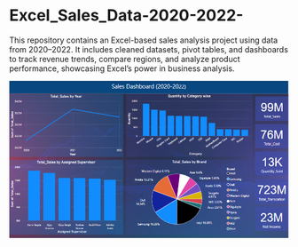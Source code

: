 # Excel_Sales_Data-2020-2022-
This repository contains an Excel-based sales analysis project using data from 2020–2022. It includes cleaned datasets, pivot tables, and dashboards to track revenue trends, compare regions, and analyze product performance, showcasing Excel’s power in business analysis.



![image alt](https://github.com/Daniyal07420/Excel_Sales_Data-2020-2022-/blob/main/Sales%20Dashboard(2020-2022)Excel.png?raw=true)
